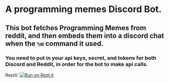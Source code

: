 # A programming memes Discord Bot. 

## This bot fetches Programming Memes from reddit, and then embeds them into a discord chat when the `%m` command it used. 

### You need to put in your api keys, secret, and tokens for both Discord and Reddit, in order for the bot to make api calls. 

Replit: [![Run on Repl.it](https://repl.it/badge/github/SudhanPlayz/Discord-MusicBot)](https://replit.com/@GauravjeetSing1/ProgrammingMemesBot)

